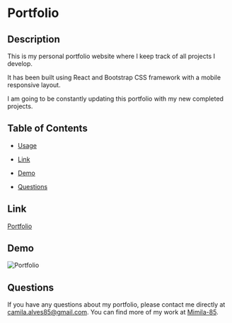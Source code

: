 # Portfolio

## Description

This is my personal portfolio website where I keep track of all projects I develop.

It has been built using React and Bootstrap CSS framework with a mobile responsive layout.

I am going to be constantly updating this portfolio with my new completed projects.

## Table of Contents

- [Usage](#usage)

- [Link](#link)

- [Demo](#Demo)

- [Questions](#questions)

## Link

[Portfolio](https://mimila-85.github.io/)

## Demo

![Portfolio](https://github.com/Mimila-85/mimila-85.github.io/blob/master/public/assets/images/portfolioDemo.gif)

## Questions

If you have any questions about my portfolio, please contact me directly at camila.alves85@gmail.com. You can find more of my work at [Mimila-85](https://github.com/Mimila-85).
